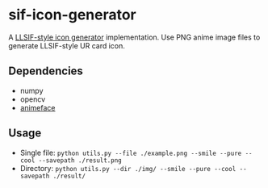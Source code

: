 # sif-icon-generator
A [LLSIF-style icon generator](https://www.kongzhu.me/tech/icon-generator.html) implementation. Use PNG anime image files to generate LLSIF-style UR card icon.
## Dependencies
* numpy
* opencv
* [animeface](https://github.com/nya3jp/python-animeface)
## Usage
* Single file: `python utils.py --file ./example.png --smile --pure --cool --savepath ./result.png`
* Directory: `python utils.py --dir ./img/ --smile --pure --cool --savepath ./result/`
